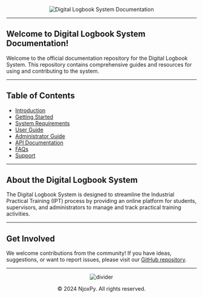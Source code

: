 <!-- Animated README.md for Digital Logbook System Documentation -->

<!-- Header with Animation -->
<p align="center">
  <img src="https://media.giphy.com/media/f8DhfShuYeMhGRES8x/giphy.gif" alt="Digital Logbook System Documentation">
</p>

---

<!-- Introduction -->

## Welcome to Digital Logbook System Documentation!

Welcome to the official documentation repository for the Digital Logbook System. This repository contains comprehensive guides and resources for using and contributing to the system.

---

<!-- Table of Contents -->

## Table of Contents

- [Introduction](#introduction)
- [Getting Started](#getting-started)
- [System Requirements](#system-requirements)
- [User Guide](#user-guide)
- [Administrator Guide](#administrator-guide)
- [API Documentation](#api-documentation)
- [FAQs](#faqs)
- [Support](#support)

---

<!-- About -->

## About the Digital Logbook System

The Digital Logbook System is designed to streamline the Industrial Practical Training (IPT) process by providing an online platform for students, supervisors, and administrators to manage and track practical training activities.

---

<!-- Get Involved -->

## Get Involved

We welcome contributions from the community! If you have ideas, suggestions, or want to report issues, please visit our [GitHub repository](https://github.com/Njoxpy/Project-Docs-IPT).

---

<!-- Footer -->
<p align="center">
  <img src="https://place-hold.it/700x1/333333/ffffff" alt="divider">
</p>

<p align="center">
  &copy; 2024 NjoxPy. All rights reserved.
</p>
